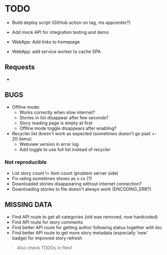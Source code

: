 # TODO

- Build deploy script (GitHub action on tag, ms appcenter?)
- Add mock API for integration testing and demo

- WebApp: Add links to homepage
- WebApp: add service worker to cache SPA

## Requests

- 

## BUGS

- Offline mode:
  - Works correctly when slow internet?
  - Stories in list disappear after few seconds?
  - Story reading page is empty at first
  - Offline mode toggle disappears after enabling?
- Recycler list doesn't work as expected (sometimes doesn't go past +- 20 items)
  - Webview version in error log
  - Add toggle to use full list instead of recycler

### Not reproducible

- List story count != item count (problem server side)
- Fix rating sometimes shows as x.xx (?)
- Downloaded stories disappearing without internet connection?
- Downloading stories to file doesn't always work (ENCODING_ERR?)

## MISSING DATA

- Find API route to get all categories (old was removed, now hardcoded)
- Find API route for story comments
- Find better API route for getting author following status together with bio
- Find better API route to get more story metadata (especially 'new' badge) for improved story refresh

> Also check TODOs in files!
